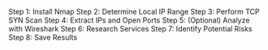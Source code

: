 
Step 1: Install Nmap
Step 2: Determine Local IP Range
Step 3: Perform TCP SYN Scan
Step 4: Extract IPs and Open Ports
Step 5: (Optional) Analyze with Wireshark
Step 6: Research Services
Step 7: Identify Potential Risks
Step 8: Save Results
